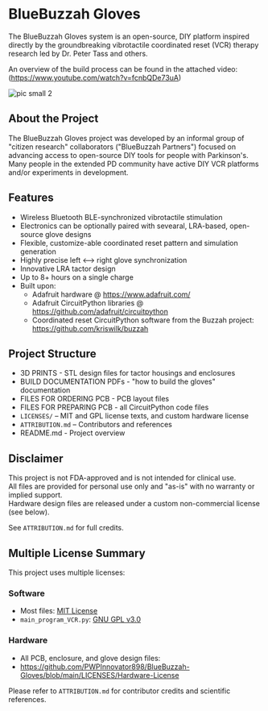 # BlueBuzzah Gloves

The BlueBuzzah Gloves system is an open-source, DIY platform inspired directly by the groundbreaking vibrotactile coordinated reset (VCR) therapy research led by Dr. Peter Tass and others.

An overview of the build process can be found in the attached video: (https://www.youtube.com/watch?v=fcnbQDe73uA)

![pic small 2](https://github.com/user-attachments/assets/20ace566-87f9-4440-a684-799c48798668)

## About the Project

The BlueBuzzah Gloves project was developed by an informal group of "citizen research" collaborators ("BlueBuzzah Partners") focused on advancing access to open-source DIY tools for people with Parkinson's.
Many people in the extended PD community have active DIY VCR platforms and/or experiments in development.

## Features
- Wireless Bluetooth BLE-synchronized vibrotactile stimulation
- Electronics can be optionally paired with sevearal, LRA-based, open-source glove designs
- Flexible, customize-able coordinated reset pattern and simulation generation
- Highly precise  left <--> right glove synchronization
- Innovative LRA tactor design
- Up to 8+ hours on a single charge
- Built upon:
  - Adafruit hardware @ https://www.adafruit.com/
  - Adafruit CircuitPython libraries @ https://github.com/adafruit/circuitpython
  - Coordinated reset CircuitPython software from the Buzzah project: https://github.com/kriswilk/buzzah

## Project Structure
- 3D PRINTS - STL design files for tactor housings and enclosures
- BUILD DOCUMENTATION PDFs - "how to build the gloves" documentation
- FILES FOR ORDERING PCB - PCB layout files
- FILES FOR PREPARING PCB - all CircuitPython code files
- `LICENSES/` – MIT and GPL license texts, and custom hardware license
- `ATTRIBUTION.md` – Contributors and references
- README.md - Project overview

## Disclaimer
This project is not FDA-approved and is not intended for clinical use.  
All files are provided for personal use only and "as-is" with no warranty or implied support.  
Hardware design files are released under a custom non-commercial license (see below).

See `ATTRIBUTION.md` for full credits.

## Multiple License Summary

This project uses multiple licenses:

### Software
- Most files: [MIT License](LICENSES/MIT.txt)
- `main_program_VCR.py`: [GNU GPL v3.0](LICENSES/GPL-3.0.txt)

### Hardware
- All PCB, enclosure, and glove design files:
- https://github.com/PWPInnovator898/BlueBuzzah-Gloves/blob/main/LICENSES/Hardware-License

Please refer to `ATTRIBUTION.md` for contributor credits and scientific references.
